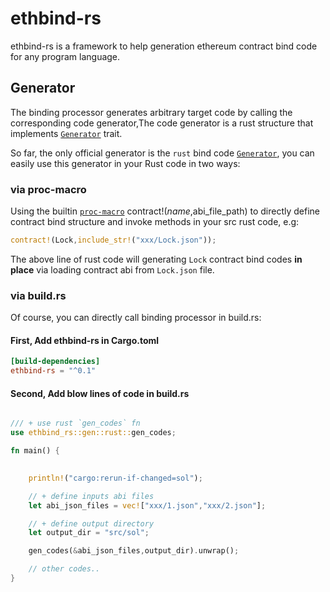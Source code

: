# ethbind-rs

ethbind-rs is a framework to help generation ethereum contract bind code for any program language.

## Generator

The binding processor generates arbitrary target code by calling the corresponding code generator,The code generator is a rust structure that implements [`Generator`](src/gen.rs) trait.

So far, the only official generator is the `rust` bind code [`Generator`](src/gen/rust.rs), you can easily use this generator in your Rust code in two ways:

### via proc-macro

Using the builtin [`proc-macro`](https://doc.rust-lang.org/reference/procedural-macros.html) contract!($name,$abi_file_path) to directly define contract bind structure and invoke methods in your src rust code, e.g:

```rust
contract!(Lock,include_str!("xxx/Lock.json"));
```

The above line of rust code will generating `Lock` contract bind codes **in place** via loading contract abi from `Lock.json` file.

### via build.rs

Of course, you can directly call binding processor in build.rs:

#### First, Add ethbind-rs in Cargo.toml

```toml
[build-dependencies]
ethbind-rs = "^0.1"
```

#### Second, Add blow lines of code in build.rs

```rust

/// + use rust `gen_codes` fn
use ethbind_rs::gen::rust::gen_codes;

fn main() {
    

    println!("cargo:rerun-if-changed=sol");

    // + define inputs abi files
    let abi_json_files = vec!["xxx/1.json","xxx/2.json"];

    // + define output directory
    let output_dir = "src/sol";

    gen_codes(&abi_json_files,output_dir).unwrap();

    // other codes..
}
```
